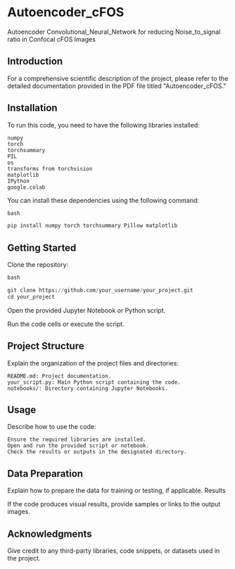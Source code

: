 # Autoencoder_cFOS
Autoencoder Convolutional_Neural_Network for reducing Noise_to_signal ratio in Confocal cFOS Images

## Introduction

For a comprehensive scientific description of the project, please refer to the detailed documentation provided in the PDF file titled "Autoencoder_cFOS." 

## Installation
To run this code, you need to have the following libraries installed:

    numpy
    torch
    torchsummary
    PIL
    os
    transforms from torchvision
    matplotlib
    IPython
    google.colab

You can install these dependencies using the following command:
```python
bash

pip install numpy torch torchsummary Pillow matplotlib

```

## Getting Started

Clone the repository:
```python
bash

git clone https://github.com/your_username/your_project.git
cd your_project
```

Open the provided Jupyter Notebook or Python script.

Run the code cells or execute the script.

## Project Structure

Explain the organization of the project files and directories:

    README.md: Project documentation.
    your_script.py: Main Python script containing the code.
    notebooks/: Directory containing Jupyter Notebooks.


## Usage

Describe how to use the code:

    Ensure the required libraries are installed.
    Open and run the provided script or notebook.
    Check the results or outputs in the designated directory.

## Data Preparation

Explain how to prepare the data for training or testing, if applicable.
Results

If the code produces visual results, provide samples or links to the output images.
## Acknowledgments

Give credit to any third-party libraries, code snippets, or datasets used in the project.
